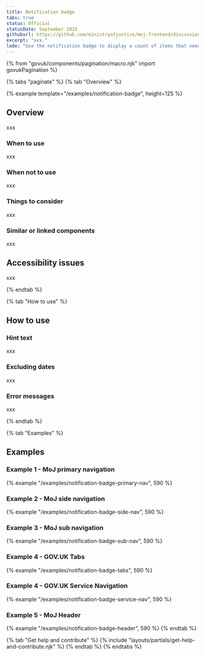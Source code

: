 ```yaml
---
title: Notification badge
tabs: true
status: Official
statusDate: September 2025
githuburl: https://github.com/ministryofjustice/moj-frontend/discussions/706
excerpt: "xxx."
lede: "Use the notification badge to display a count of items that need the user’s attention."
---
```

{% from "govuk/components/pagination/macro.njk" import govukPagination %}

{% tabs "paginate" %}
{% tab "Overview" %}

{% example template="/examples/notification-badge", height=125 %}

## Overview 

xxx
### When to use

xxx

### When not to use

xxx

### Things to consider

xxx

### Similar or linked components

xxx

## Accessibility issues

xxx

{% endtab %}

{% tab "How to use" %}

## How to use 



### Hint text

xxx

### Excluding dates

xxx

### Error messages

xxx


{% endtab %}

{% tab "Examples" %}

## Examples


### Example 1 - MoJ primary navigation

{% example "/examples/notification-badge-primary-nav", 590 %}

### Example 2 - MoJ side navigation

{% example "/examples/notification-badge-side-nav", 590 %}

### Example 3 - MoJ sub navigation

{% example "/examples/notification-badge-sub-nav", 590 %}

### Example 4 - GOV.UK Tabs

{% example "/examples/notification-badge-tabs", 590 %}

### Example 4 - GOV.UK Service Navigation

{% example "/examples/notification-badge-service-nav", 590 %}

### Example 5 - MoJ Header

{% example "/examples/notification-badge-header", 590 %}
{% endtab %}

{% tab "Get help and contribute" %}
{% include "layouts/partials/get-help-and-contribute.njk" %}
{% endtab %}
{% endtabs %}
